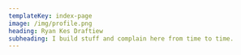 ```yaml
---
templateKey: index-page
image: /img/profile.png
heading: Ryan Kes Draftiew
subheading: I build stuff and complain here from time to time.
---
```


